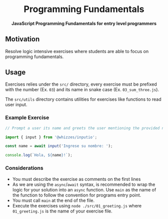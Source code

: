 <div>
  <h1 align="center">
    Programming Fundamentals
  </h1>
  <h4 align="center">
    JavaScript Programming Fundamentals for entry level programmers
  </h4>
</div>

## Motivation

Resolve logic intensive exercises where students are able to focus on
programming fundamentals.

## Usage

Exercises relies under the `src/` directory, every exercise must be prefixed
with the number (Ex. `03`) and its name in snake case (Ex. `03_sum_three.js`).

The `src/utils` directory contains utilities for exercises like functions to
read user input.

### Example Exercise

```javascript
// Prompt a user its name and greets the user mentioning the provided name

import { input } from '@whizzes/inputio';

const name = await input('Ingrese su nombre: ');

console.log(`Hola, ${name}!`);
```

### Considerations

- You must describe the exercise as comments on the first lines
- As we are using the `async`/`await` syntax, is recommended to wrap the logic
for your solution into an `async` function. Use `main` as the name of the
function to follow the convention for programs entry point.
- You must call `main` at the end of the file.
- Execute the exercises using `node ./src/01_greeting.js` where `01_greeting.js`
is the name of your exercise file.
